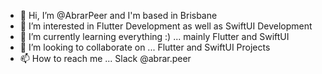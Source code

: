 - 👋 Hi, I’m @AbrarPeer and I'm based in Brisbane
- 👀 I’m interested in Flutter Development as well as SwiftUI Development
- 🌱 I’m currently learning everything :) ... mainly Flutter and SwiftUI
- 💞️ I’m looking to collaborate on ... Flutter and SwiftUI Projects
- 📫 How to reach me ... Slack @abrar.peer

<!---
AbrarPeer/AbrarPeer is a ✨ special ✨ repository because its `README.md` (this file) appears on your GitHub profile.
You can click the Preview link to take a look at your changes.
--->
